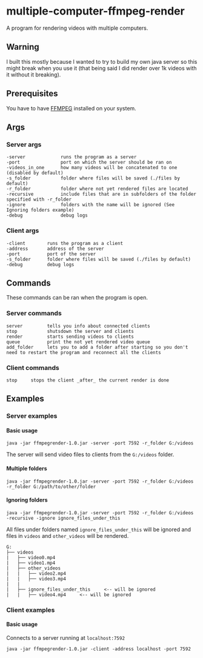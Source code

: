# multiple-computer-ffmpeg-render

A program for rendering videos with multiple computers.

## Warning

I built this mostly because I wanted to try to build my own java server so this might break when you use it (that being said I did render over 1k videos with it without it breaking).

## Prerequisites

You have to have [FFMPEG](https://www.ffmpeg.org) installed on your system.

## Args

### Server args

```
-server             runs the program as a server
-port               port on which the server should be ran on
-videos_in_one      how many videos will be concatenated to one (disabled by default)
-s_folder           folder where files will be saved (./files by default)
-r_folder           folder where not yet rendered files are located
-recursive          include files that are in subfolders of the folder specified with -r_folder
-ignore             folders with the name will be ignored (See Ignoring folders example)
-debug              debug logs
```

### Client args

```
-client        runs the program as a client
-address       address of the server
-port          port of the server
-s_folder      folder where files will be saved (./files by default)
-debug         debug logs
```

## Commands

These commands can be ran when the program is open.

### Server commands

```
server         tells you info about connected clients
stop           shutsdown the server and clients
render         starts sending videos to clients
queue          print the not yet rendered video queue
add_folder     lets you to add a folder after starting so you don't need to restart the program and reconnect all the clients
```

### Client commands

```
stop     stops the client _after_ the current render is done
```

## Examples

### Server examples

#### Basic usage

`java -jar ffmpegrender-1.0.jar -server -port 7592 -r_folder G:/videos`

The server will send video files to clients from the `G:/videos` folder.

#### Multiple folders

`java -jar ffmpegrender-1.0.jar -server -port 7592 -r_folder G:/videos -r_folder G:/path/to/other/folder`

#### Ignoring folders

`java -jar ffmpegrender-1.0.jar -server -port 7592 -r_folder G:/videos -recursive -ignore ignore_files_under_this`

All files under folders named `ignore_files_under_this` will be ignored and files in `videos` and `other_videos` will be rendered.

```
G:
├── videos
|   ├── video0.mp4
|   ├── video1.mp4
|   ├── other_videos
|   |   ├── video2.mp4
|   |   ├── video3.mp4
|   |
|   ├── ignore_files_under_this     <-- will be ignored
|   |   ├── video4.mp4     <-- will be ignored
```

### Client examples

#### Basic usage

Connects to a server running at `localhost:7592`

`java -jar ffmpegrender-1.0.jar -client -address localhost -port 7592`
